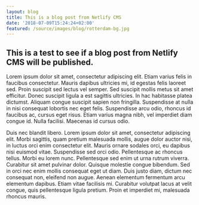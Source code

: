 ```yaml
---
layout: blog
title: This is a blog post from Netlify CMS
date: '2018-07-09T15:24:24+02:00'
featured: /source/images/blog/rotterdam-bg.jpg
---
```

## This is a test to see if a blog post from Netlify CMS will be published. 

Lorem ipsum dolor sit amet, consectetur adipiscing elit. Etiam varius felis in faucibus consectetur. Mauris dapibus ultricies mi, id egestas felis laoreet sed. Proin suscipit sed lectus vel semper. Sed suscipit mollis metus sit amet efficitur. Donec suscipit ligula a est sagittis ultricies. In hac habitasse platea dictumst. Aliquam congue suscipit sapien non fringilla. Suspendisse at nulla in nisi consequat lobortis nec eget felis. Suspendisse arcu odio, rhoncus id faucibus ac, cursus eget risus. Etiam varius magna nibh, vel imperdiet diam congue id. Nulla facilisi. Maecenas id cursus odio.

Duis nec blandit libero. Lorem ipsum dolor sit amet, consectetur adipiscing elit. Morbi sagittis, quam pretium malesuada mollis, augue dolor auctor nisi, in luctus orci enim consectetur elit. Mauris ornare sodales orci, eu dapibus nisi euismod vitae. Suspendisse sed orci odio. Pellentesque ac rhoncus tellus. Morbi eu lorem nunc. Pellentesque sed enim ut urna rutrum viverra. Curabitur sit amet pulvinar dolor. Quisque molestie congue bibendum. Sed in orci nec enim mollis consequat eget ut diam. Duis justo diam, dictum nec consequat non, eleifend non augue. Aenean elementum fermentum arcu elementum dapibus. Etiam vitae facilisis mi. Curabitur volutpat lacus at velit congue, quis pellentesque ligula pretium. Proin et imperdiet mi, malesuada rhoncus mauris.
